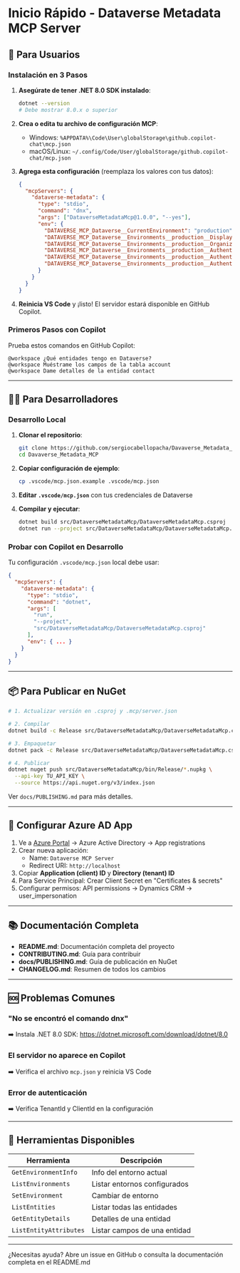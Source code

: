 # Inicio Rápido - Dataverse Metadata MCP Server

## 🚀 Para Usuarios

### Instalación en 3 Pasos

1. **Asegúrate de tener .NET 8.0 SDK instalado**:
   ```bash
   dotnet --version
   # Debe mostrar 8.0.x o superior
   ```

2. **Crea o edita tu archivo de configuración MCP**:
   - Windows: `%APPDATA%\Code\User\globalStorage\github.copilot-chat\mcp.json`
   - macOS/Linux: `~/.config/Code/User/globalStorage/github.copilot-chat/mcp.json`

3. **Agrega esta configuración** (reemplaza los valores con tus datos):
   ```json
   {
     "mcpServers": {
       "dataverse-metadata": {
         "type": "stdio",
         "command": "dnx",
         "args": ["DataverseMetadataMcp@1.0.0", "--yes"],
         "env": {
           "DATAVERSE_MCP_Dataverse__CurrentEnvironment": "production",
           "DATAVERSE_MCP_Dataverse__Environments__production__DisplayName": "Mi Entorno",
           "DATAVERSE_MCP_Dataverse__Environments__production__OrganizationUrl": "https://tuorg.crm.dynamics.com",
           "DATAVERSE_MCP_Dataverse__Environments__production__Authentication__AuthType": "Interactive",
           "DATAVERSE_MCP_Dataverse__Environments__production__Authentication__TenantId": "tu-tenant-id",
           "DATAVERSE_MCP_Dataverse__Environments__production__Authentication__ClientId": "tu-client-id"
         }
       }
     }
   }
   ```

4. **Reinicia VS Code** y ¡listo! El servidor estará disponible en GitHub Copilot.

### Primeros Pasos con Copilot

Prueba estos comandos en GitHub Copilot:

```
@workspace ¿Qué entidades tengo en Dataverse?
@workspace Muéstrame los campos de la tabla account
@workspace Dame detalles de la entidad contact
```

---

## 👨‍💻 Para Desarrolladores

### Desarrollo Local

1. **Clonar el repositorio**:
   ```bash
   git clone https://github.com/sergiocabellopacha/Davaverse_Metadata_MCP.git
   cd Davaverse_Metadata_MCP
   ```

2. **Copiar configuración de ejemplo**:
   ```bash
   cp .vscode/mcp.json.example .vscode/mcp.json
   ```

3. **Editar `.vscode/mcp.json`** con tus credenciales de Dataverse

4. **Compilar y ejecutar**:
   ```bash
   dotnet build src/DataverseMetadataMcp/DataverseMetadataMcp.csproj
   dotnet run --project src/DataverseMetadataMcp/DataverseMetadataMcp.csproj
   ```

### Probar con Copilot en Desarrollo

Tu configuración `.vscode/mcp.json` local debe usar:
```json
{
  "mcpServers": {
    "dataverse-metadata": {
      "type": "stdio",
      "command": "dotnet",
      "args": [
        "run",
        "--project",
        "src/DataverseMetadataMcp/DataverseMetadataMcp.csproj"
      ],
      "env": { ... }
    }
  }
}
```

---

## 📦 Para Publicar en NuGet

```bash
# 1. Actualizar versión en .csproj y .mcp/server.json

# 2. Compilar
dotnet build -c Release src/DataverseMetadataMcp/DataverseMetadataMcp.csproj

# 3. Empaquetar
dotnet pack -c Release src/DataverseMetadataMcp/DataverseMetadataMcp.csproj

# 4. Publicar
dotnet nuget push src/DataverseMetadataMcp/bin/Release/*.nupkg \
  --api-key TU_API_KEY \
  --source https://api.nuget.org/v3/index.json
```

Ver `docs/PUBLISHING.md` para más detalles.

---

## 🔑 Configurar Azure AD App

1. Ve a [Azure Portal](https://portal.azure.com) → Azure Active Directory → App registrations
2. Crear nueva aplicación:
   - Name: `Dataverse MCP Server`
   - Redirect URI: `http://localhost`
3. Copiar **Application (client) ID** y **Directory (tenant) ID**
4. Para Service Principal: Crear Client Secret en "Certificates & secrets"
5. Configurar permisos: API permissions → Dynamics CRM → user_impersonation

---

## 📚 Documentación Completa

- **README.md**: Documentación completa del proyecto
- **CONTRIBUTING.md**: Guía para contribuir
- **docs/PUBLISHING.md**: Guía de publicación en NuGet
- **CHANGELOG.md**: Resumen de todos los cambios

---

## 🆘 Problemas Comunes

### "No se encontró el comando dnx"
➡️ Instala .NET 8.0 SDK: https://dotnet.microsoft.com/download/dotnet/8.0

### El servidor no aparece en Copilot
➡️ Verifica el archivo `mcp.json` y reinicia VS Code

### Error de autenticación
➡️ Verifica TenantId y ClientId en la configuración

---

## 🎯 Herramientas Disponibles

| Herramienta | Descripción |
|------------|-------------|
| `GetEnvironmentInfo` | Info del entorno actual |
| `ListEnvironments` | Listar entornos configurados |
| `SetEnvironment` | Cambiar de entorno |
| `ListEntities` | Listar todas las entidades |
| `GetEntityDetails` | Detalles de una entidad |
| `ListEntityAttributes` | Listar campos de una entidad |

---

¿Necesitas ayuda? Abre un issue en GitHub o consulta la documentación completa en el README.md
